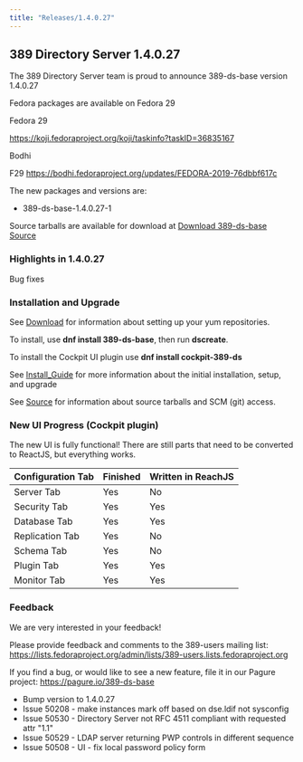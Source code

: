 ```yaml
---
title: "Releases/1.4.0.27"
---
```


389 Directory Server 1.4.0.27
-----------------------------

The 389 Directory Server team is proud to announce 389-ds-base version 1.4.0.27

Fedora packages are available on Fedora 29


Fedora 29

<https://koji.fedoraproject.org/koji/taskinfo?taskID=36835167>

Bodhi

F29 <https://bodhi.fedoraproject.org/updates/FEDORA-2019-76dbbf617c>


The new packages and versions are:

- 389-ds-base-1.4.0.27-1

Source tarballs are available for download at [Download 389-ds-base Source](https://releases.pagure.org/389-ds-base/389-ds-base-1.4.0.27.tar.bz2)

### Highlights in 1.4.0.27

Bug fixes

### Installation and Upgrade 

See [Download](../download.html) for information about setting up your yum repositories.

To install, use **dnf install 389-ds-base**, then run **dscreate**.

To install the Cockpit UI plugin use **dnf install cockpit-389-ds**

See [Install\_Guide](../howto/howto-install-389.html) for more information about the initial installation, setup, and upgrade

See [Source](../development/source.html) for information about source tarballs and SCM (git) access.

### New UI Progress (Cockpit plugin)

The new UI is fully functional!  There are still parts that need to be converted to ReactJS, but everything works.

|Configuration Tab| Finished | Written in ReachJS |
|-----------------|----------|---------|
|Server Tab|Yes|No|
|Security Tab|Yes|Yes|
|Database Tab|Yes|Yes|
|Replication Tab|Yes|No|
|Schema Tab|Yes|No|
|Plugin Tab|Yes|Yes|
|Monitor Tab|Yes|Yes|

### Feedback

We are very interested in your feedback!

Please provide feedback and comments to the 389-users mailing list: <https://lists.fedoraproject.org/admin/lists/389-users.lists.fedoraproject.org>

If you find a bug, or would like to see a new feature, file it in our Pagure project: <https://pagure.io/389-ds-base>

- Bump version to 1.4.0.27
- Issue 50208 - make instances mark off based on dse.ldif not sysconfig
- Issue 50530 - Directory Server not RFC 4511 compliant with requested attr "1.1"
- Issue 50529 - LDAP server returning PWP controls in different sequence
- Issue 50508 - UI - fix local password policy form


